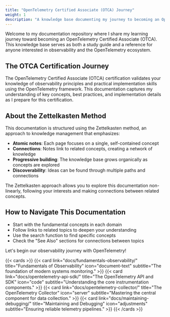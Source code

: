 ```yaml
---
title: "OpenTelemetry Certified Associate (OTCA) Journey"
weight: 1
description: "A knowledge base documenting my journey to becoming an OpenTelemetry Certified Associate using the Zettelkasten method."
---
```


Welcome to my documentation repository where I share my learning journey toward becoming an OpenTelemetry Certified Associate (OTCA). This knowledge base serves as both a study guide and a reference for anyone interested in observability and the OpenTelemetry ecosystem.

## The OTCA Certification Journey

The OpenTelemetry Certified Associate (OTCA) certification validates your knowledge of observability principles and practical implementation skills using the OpenTelemetry framework. This documentation captures my understanding of key concepts, best practices, and implementation details as I prepare for this certification.

## About the Zettelkasten Method

This documentation is structured using the Zettelkasten method, an approach to knowledge management that emphasizes:

- **Atomic notes**: Each page focuses on a single, self-contained concept
- **Connections**: Notes link to related concepts, creating a network of knowledge
- **Progressive building**: The knowledge base grows organically as concepts are explored
- **Discoverability**: Ideas can be found through multiple paths and connections

The Zettelkasten approach allows you to explore this documentation non-linearly, following your interests and making connections between related concepts.

## How to Navigate This Documentation

- Start with the fundamental concepts in each domain
- Follow links to related topics to deepen your understanding
- Use the search function to find specific concepts
- Check the "See Also" sections for connections between topics

Let's begin our observability journey with OpenTelemetry!

{{< cards >}}
  {{< card link="docs/fundamentals-observability/" title="Fundamentals of Observability" icon="document-text" subtitle="The foundation of modern systems monitoring." >}}
  {{< card link="docs/opentelemetry-api-sdk/" title="The OpenTelemetry API and SDK" icon="code" subtitle="Understanding the core instrumentation components." >}}
  {{< card link="docs/opentelemetry-collector/" title="The OpenTelemetry Collector" icon="server" subtitle="Mastering the central component for data collection." >}}
  {{< card link="docs/maintaining-debugging/" title="Maintaining and Debugging" icon="adjustments" subtitle="Ensuring reliable telemetry pipelines." >}}
{{< /cards >}}
